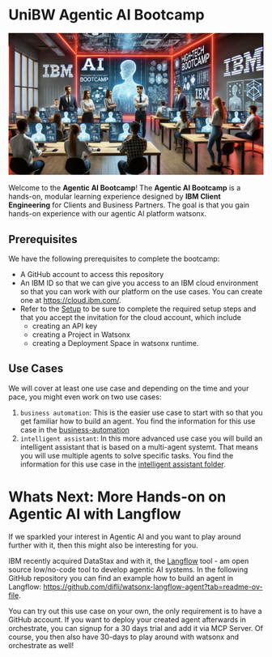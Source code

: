 #  UniBW Agentic AI Bootcamp
![alt text](instructors.png)

Welcome to the **Agentic AI Bootcamp**!
The **Agentic AI Bootcamp** is a hands-on, modular learning experience designed by **IBM Client Engineering** for Clients and Business Partners.
The goal is that you gain hands-on experience with our agentic AI platform watsonx. 

## Prerequisites

We have the following prerequisites to complete the bootcamp:
- A GitHub account to access this repository
- An IBM ID so that we can give you access to an IBM cloud environment so that you can work with our platform on the use cases. You can create one at https://cloud.ibm.com/.
- Refer to the [Setup](environment-setup/readme.md) to be sure to complete the required setup steps and that you accept the invitation for the cloud account, which include
  - creating an API key
  - creating a Project in Watsonx
  - creating a Deployment Space in watsonx runtime.
 
## Use Cases 
We will cover at least one use case and depending on the time and your pace, you might even work on two use cases:
1. `business automation`: This is the easier use case to start with so that you get familiar how to build an agent. You find the information for this use case in the [business-automation](business-automation/hands-on-lab-business-automation.md)
2. `intelligent assistant`: In this more advanced use case you will build an intelligent assistant that is based on a multi-agent systemt. That means you will use multiple agents to solve specific tasks. You find the information for this use case in the [intelligent assistant folder](intelligent%20assistant/Intelligent%20AI%20Assistant.md).


# Whats Next: More Hands-on on Agentic AI with Langflow

If we sparkled your interest in Agentic AI and you want to play around further with it, then this might also be interesting for you.

IBM recently acquired DataStax and with it, the [Langflow](https://www.langflow.org/) tool - am open source low/no-code tool to develop agentic AI systems.
In the following GitHub repository you can find an example how to build an agent in Langflow: https://github.com/difli/watsonx-langflow-agent?tab=readme-ov-file.

You can try out this use case on your own, the only requirement is to have a GitHub account. 
If you want to deploy your created agent afterwards in orchestrate, you can signup for a 30 days trial and add it via MCP Server. 
Of course, you then also have 30-days to play around with watsonx and orchestrate as well! 
